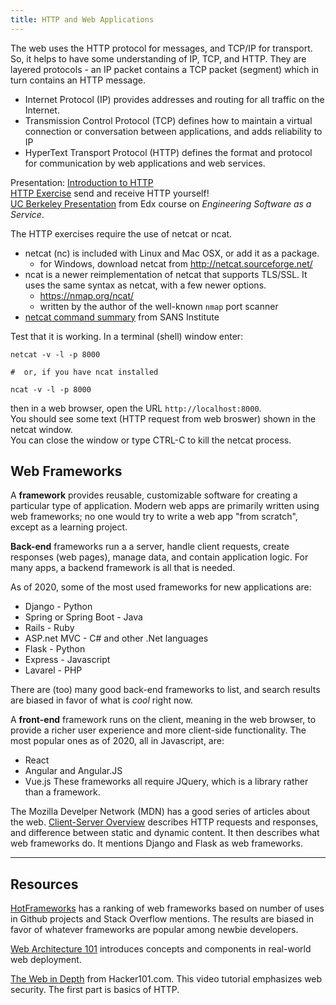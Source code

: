 ```yaml
---
title: HTTP and Web Applications
---
```


The web uses the HTTP protocol for messages, and TCP/IP for transport.
So, it helps to have some understanding of IP, TCP, and HTTP. They are layered protocols - an IP packet contains a TCP packet (segment) which in turn contains an HTTP message.

* Internet Protocol (IP) provides addresses and routing for all traffic on the Internet.
* Transmission Control Protocol (TCP) defines how to maintain a virtual connection or conversation between applications, and adds reliability to IP
* HyperText Transport Protocol (HTTP) defines the format and protocol for communication by web applications and web services.

Presentation: [Introduction to HTTP](HTTP.pdf)    
[HTTP Exercise](HTTP-in-Action.pdf) send and receive HTTP yourself!   
[UC Berkeley Presentation](Intro-web-and-tcp-UCB.pdf) from Edx course on *Engineering Software as a Service*.

The HTTP exercises require the use of netcat or ncat.

* netcat (nc) is included with Linux and Mac OSX, or add it as a package.
  - for Windows, download netcat from http://netcat.sourceforge.net/
* ncat is a newer reimplementation of netcat that supports TLS/SSL.  It uses the same syntax as netcat, with a few newer options.
  - https://nmap.org/ncat/
  - written by the author of the well-known `nmap` port scanner
* [netcat command summary](netcat_summary_sans.pdf) from SANS Institute

Test that it is working.  In a terminal (shell) window enter:
```
netcat -v -l -p 8000

#  or, if you have ncat installed

ncat -v -l -p 8000
```
then in a web browser, open the URL `http://localhost:8000`.    
You should see some text (HTTP request from web broswer) shown in the netcat window.  
You can close the window or type CTRL-C to kill the netcat process.

## Web Frameworks

A **framework** provides reusable, customizable software for creating a particular type of application.
Modern web apps are primarily written using web frameworks; no one would try to
write a web app "from scratch", except as a learning project.

**Back-end** frameworks run a a server, handle client requests, create responses (web pages), manage data, and contain application logic.  For many apps, a backend framework is all that is needed.

As of 2020, some of the most used frameworks for new applications are:

* Django - Python
* Spring or Spring Boot - Java
* Rails - Ruby
* ASP.net MVC - C# and other .Net languages
* Flask - Python
* Express - Javascript
* Lavarel - PHP

There are (too) many good back-end frameworks to list, and search results are biased
in favor of what is *cool* right now.

A **front-end** framework runs on the client, meaning in the web browser, 
to provide a richer user experience and more client-side functionality.
The most popular ones as of 2020, all in Javascript, are:
* React
* Angular and Angular.JS
* Vue.js
These frameworks all require JQuery, which is a library rather than a framework.

The Mozilla Develper Network (MDN) has a good series of articles about the web.
[Client-Server Overview](https://developer.mozilla.org/en-US/docs/Learn/Server-side/First_steps/Client-Server_overview) describes HTTP requests and responses, and difference between static and dynamic content.  It then describes what web frameworks do.  It mentions Django and Flask as web frameworks.

---
## Resources

[HotFrameworks](https://hotframeworks.com) has a ranking of web frameworks based on number of uses in Github projects and Stack Overflow mentions.  The results are biased in favor of whatever frameworks are popular among newbie developers.

[Web Architecture 101](https://engineering.videoblocks.com/web-architecture-101-a3224e126947) introduces concepts and components in real-world web deployment.

[The Web in Depth](https://www.hacker101.com/sessions/web_in_depth) from Hacker101.com. This video tutorial emphasizes web security. The first part is basics of HTTP.
